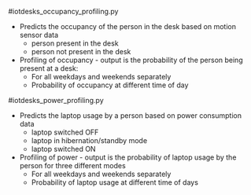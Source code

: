 #iotdesks_occupancy_profiling.py
- Predicts the occupancy of the person in the desk based on motion sensor data
	- person present in the desk
	- person not present in the desk
- Profiling of occupancy - output is the probability of the person being present at a desk:
	- For all weekdays and weekends separately
	- Probability of occupancy at different time of day

#iotdesks_power_profiling.py
- Predicts the laptop usage by a person based on power consumption data 
	- laptop switched OFF
	- laptop in hibernation/standby mode
	- laptop switched ON 
- Profiling of power - output is the probability of laptop usage by the person for three different modes
	- For all weekdays and weekends separately
	- Probability of laptop usage at different time of days
